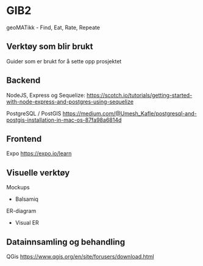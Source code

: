 # GIB2
geoMATikk - Find, Eat, Rate, Repeate


## Verktøy som blir brukt
Guider som er brukt for å sette opp prosjektet

## Backend
NodeJS, Express og Sequelize:
https://scotch.io/tutorials/getting-started-with-node-express-and-postgres-using-sequelize

PostgreSQL / PostGIS
https://medium.com/@Umesh_Kafle/postgresql-and-postgis-installation-in-mac-os-87fa98a6814d


## Frontend
Expo
https://expo.io/learn


## Visuelle verktøy
Mockups
- Balsamiq

ER-diagram
- Visual ER


## Datainnsamling og behandling
QGis
https://www.qgis.org/en/site/forusers/download.html

